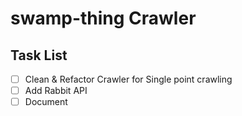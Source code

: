 # swamp-thing Crawler

## Task List
- [ ] Clean & Refactor Crawler for Single point crawling
- [ ] Add Rabbit API
- [ ] Document